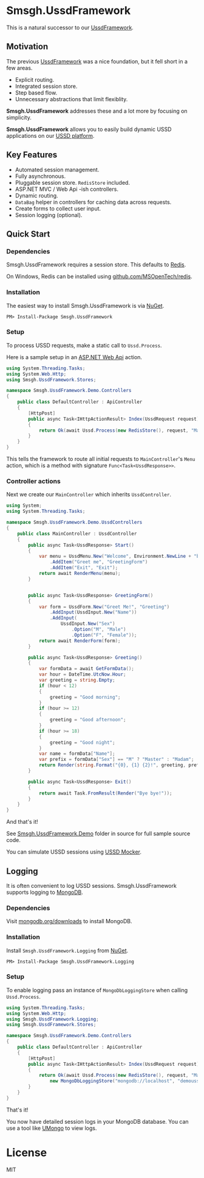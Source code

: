 # Smsgh.UssdFramework

This is a natural successor to our [UssdFramework](http://github.com/smsgh/ussd-framework).

## Motivation

The previous [UssdFramework](http://github.com/smsgh/ussd-framework) was a nice foundation, but it fell short in a few areas.

* Explicit routing.
* Integrated session store.
* Step based flow.
* Unnecessary abstractions that limit flexiblity.

__Smsgh.UssdFramework__ addresses these and a lot more by focusing on simplicity.

__Smsgh.UssdFramework__ allows you to easily build dynamic USSD applications on our [USSD platform](http://developers.smsgh.com/documentations/ussd).

## Key Features

* Automated session management.
* Fully asynchronous.
* Pluggable session store. `RedisStore` included.
* ASP.NET MVC / Web Api -ish controllers. 
* Dynamic routing.
* `DataBag` helper in controllers for caching data across requests.
* Create forms to collect user input.
* Session logging (optional).

## Quick Start

### Dependencies

Smsgh.UssdFramework requires a session store. This defaults to [Redis](http://redis.io).

On Windows, Redis can be installed using [github.com/MSOpenTech/redis](https://github.com/MSOpenTech/redis).


### Installation

The easiest way to install Smsgh.UssdFramework is via [NuGet](http://www.nuget.org/).

```
PM> Install-Package Smsgh.UssdFramework
```

### Setup

To process USSD requests, make a static call to `Ussd.Process`.

Here is a sample setup in an [ASP.NET Web Api](http://www.asp.net/web-api) action.

```c#
using System.Threading.Tasks;
using System.Web.Http;
using Smsgh.UssdFramework.Stores;

namespace Smsgh.UssdFramework.Demo.Controllers
{
    public class DefaultController : ApiController
    {
        [HttpPost]
        public async Task<IHttpActionResult> Index(UssdRequest request)
        {
            return Ok(await Ussd.Process(new RedisStore(), request, "Main", "Start"));
        } 
    }
}
```

This tells the framework to route all initial requests to `MainController`'s `Menu` action, which is a method with signature `Func<Task<UssdResponse>>`.

### Controller actions

Next we create our `MainController` which inherits `UssdController`.

```c#
using System;
using System.Threading.Tasks;

namespace Smsgh.UssdFramework.Demo.UssdControllers
{
    public class MainController : UssdController
    {
        public async Task<UssdResponse> Start()
        {
            var menu = UssdMenu.New("Welcome", Environment.NewLine + "by SMSGH")
                .AddItem("Greet me", "GreetingForm")
                .AddItem("Exit", "Exit");
            return await RenderMenu(menu);
        }


        public async Task<UssdResponse> GreetingForm()
        {
            var form = UssdForm.New("Greet Me!", "Greeting")
                .AddInput(UssdInput.New("Name"))
                .AddInput(
                    UssdInput.New("Sex")
                        .Option("M", "Male")
                        .Option("F", "Female"));
            return await RenderForm(form);
        } 

        public async Task<UssdResponse> Greeting()
        {
            var formData = await GetFormData();
            var hour = DateTime.UtcNow.Hour;
            var greeting = string.Empty;
            if (hour < 12)
            {
                greeting = "Good morning";
            }
            if (hour >= 12)
            {
                greeting = "Good afternoon";
            }
            if (hour >= 18)
            {
                greeting = "Good night";
            }
            var name = formData["Name"];
            var prefix = formData["Sex"] == "M" ? "Master" : "Madam";
            return Render(string.Format("{0}, {1} {2}!", greeting, prefix, name));
        }

        public async Task<UssdResponse> Exit()
        {
            return await Task.FromResult(Render("Bye bye!"));
        } 
    }
}
```

And that's it!

See [Smsgh.UssdFramework.Demo](https://github.com/smsgh/Smsgh.UssdFramework/tree/master/Smsgh.UssdFramework.Demo) folder in source for full sample source code.

You can simulate USSD sessions using [USSD Mocker](https://github.com/smsgh/ussd-mocker).


## Logging

It is often convenient to log USSD sessions. Smsgh.UssdFramework supports logging to [MongoDB](https://www.mongodb.org/).

### Dependencies

Visit [mongodb.org/downloads](https://www.mongodb.org/downloads) to install MongoDB.

### Installation

Install `Smsgh.UssdFramework.Logging` from [NuGet](http://www.nuget.org/).

```
PM> Install-Package Smsgh.UssdFramework.Logging
```

### Setup 

To enable logging pass an instance of `MongoDbLoggingStore` when calling `Ussd.Process`.

```c#
using System.Threading.Tasks;
using System.Web.Http;
using Smsgh.UssdFramework.Logging;
using Smsgh.UssdFramework.Stores;

namespace Smsgh.UssdFramework.Demo.Controllers
{
    public class DefaultController : ApiController
    {
        [HttpPost]
        public async Task<IHttpActionResult> Index(UssdRequest request)
        {
            return Ok(await Ussd.Process(new RedisStore(), request, "Main", "Start", null, 
                new MongoDbLoggingStore("mongodb://localhost", "demoussd")));
        } 
    }
}
```

That's it! 

You now have detailed session logs in your MongoDB database. You can use a tool like [UMongo](http://http://edgytech.com/umongo/) to view logs.


# License

MIT

